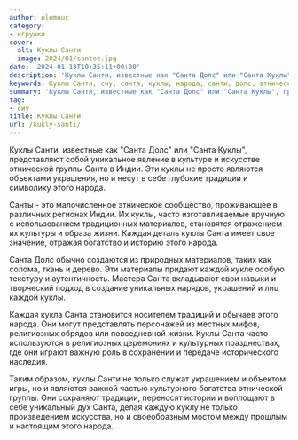 ```yaml
---
author: olomouc
category:
- игрушки
cover:
  alt: Куклы Санти
  image: 2024/01/santee.jpg
date: '2024-01-13T10:35:11+00:00'
description: 'Куклы Санти, известные как "Санта Долс" или "Санта Куклы", представляют собой уникальное явление в культуре и искусстве этнической группы Санта в Индии....'
keywords: Куклы Санти, сиу, санта, куклы, народа, санти, долс, этнической, группы, индии, являются, традиции, часто, материалов, жизни, каждая, каждой
summary: 'Куклы Санти, известные как "Санта Долс" или "Санта Куклы", представляют собой уникальное явление в культуре и искусстве этнической группы Санта в Индии....'
tag:
- сиу
title: Куклы Санти
url: /kukly-santi/
---
```


Куклы Санти, известные как "Санта Долс" или "Санта Куклы", представляют собой уникальное явление в культуре и искусстве этнической группы Санта в Индии. Эти куклы не просто являются объектами украшения, но и несут в себе глубокие традиции и символику этого народа.

Санты \- это малочисленное этническое сообщество, проживающее в различных регионах Индии. Их куклы, часто изготавливаемые вручную с использованием традиционных материалов, становятся отражением их культуры и образа жизни. Каждая деталь куклы Санта имеет свое значение, отражая богатство и историю этого народа.

Санта Долс обычно создаются из природных материалов, таких как солома, ткань и дерево. Эти материалы придают каждой кукле особую текстуру и аутентичность. Мастера Санта вкладывают свои навыки и творческий подход в создание уникальных нарядов, украшений и лиц каждой куклы.

Каждая кукла Санта становится носителем традиций и обычаев этого народа. Они могут представлять персонажей из местных мифов, религиозных обрядов или повседневной жизни. Куклы Санта часто используются в религиозных церемониях и культурных празднествах, где они играют важную роль в сохранении и передаче исторического наследия.

Таким образом, куклы Санти не только служат украшением и объектом игры, но и являются важной частью культурного богатства этнической группы. Они сохраняют традиции, переносят истории и воплощают в себе уникальный дух Санта, делая каждую куклу не только произведением искусства, но и своеобразным мостом между прошлым и настоящим этого народа.